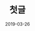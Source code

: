 ---
title: 첫글
date: "2019-03-26"
template: "post"
draft: false
category: "ETC"
tags:
  - "Design"
  - "Typography"
  - "Web Development"
description: "블로그 개시"
---